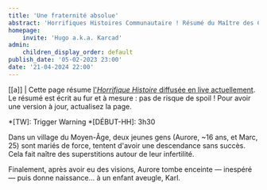 ```yaml
---
title: 'Une fraternité absolue'
abstract: 'Horrifiques Histoires Communautaire ! Résumé du Maître des Crabes, de Lulalulina (Encelade) !'
homepage:
    invite: 'Hugo a.k.a. Karcad'
admin:
    children_display_order: default
publish_date: '05-02-2023 23:00'
date: '21-04-2024 22:00'
---
```


[[a]]
| Cette page résume [l'_Horrifique Histoire_ diffusée en live actuellement](https://www.twitch.tv/vchabrette). Le résumé est écrit au fur et à mesure : pas de risque de spoil ! Pour avoir une version à jour, actualisez la page.

*[TW]: Trigger Warning
*[DÉBUT-HH]: 3h30

Dans un village du Moyen-Âge, deux jeunes gens (Aurore, ~16 ans, et Marc, 25) sont mariés de force, tentent d'avoir une descendance sans succès. Cela fait naître des superstitions autour de leur infertilité.

Finalement, après avoir eu des visions, Aurore tombe enceinte — inespéré — puis donne naissance… à un enfant aveugle, Karl.